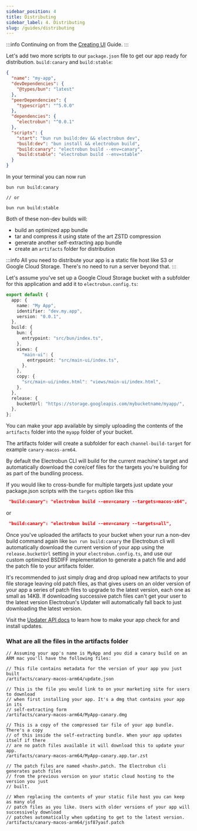 ```yaml
---
sidebar_position: 4
title: Distributing
sidebar_label: 4. Distributing
slug: /guides/distributing
---
```


:::info
Continuing on from the [Creating UI](/docs/guides/creating-ui) Guide.
:::

Let's add two more scripts to our `package.json` file to get our app ready for distribution. `build:canary` and `build:stable`:

```json title="package.json
{
  "name": "my-app",
  "devDependencies": {
    "@types/bun": "latest"
  },
  "peerDependencies": {
    "typescript": "^5.0.0"
  },
  "dependencies": {
    "electrobun": "^0.0.1"
  },
  "scripts": {
    "start": "bun run build:dev && electrobun dev",
    "build:dev": "bun install && electrobun build",
    "build:canary": "electrobun build --env=canary",
    "build:stable": "electrobun build --env=stable"
  }
}
```

In your terminal you can now run

```
bun run build:canary

// or

bun run build:stable
```

Both of these non-dev builds will:

- build an optimized app bundle
- tar and compress it using state of the art ZSTD compression
- generate another self-extracting app bundle
- create an `artifacts` folder for distribution

:::info
All you need to distribute your app is a static file host like S3 or Google Cloud Storage. There's no need to run a server beyond that.
:::

Let's assume you've set up a Google Cloud Storage bucket with a subfolder for this application and add it to `electrobun.config.ts`:

```typescript title="electrobun.config.ts"
export default {
  app: {
    name: "My App",
    identifier: "dev.my.app",
    version: "0.0.1",
  },
  build: {
    bun: {
      entrypoint: "src/bun/index.ts",
    },
    views: {
      "main-ui": {
        entrypoint: "src/main-ui/index.ts",
      },
    },
    copy: {
      "src/main-ui/index.html": "views/main-ui/index.html",
    },
  },
  release: {
    bucketUrl: "https://storage.googleapis.com/mybucketname/myapp/",
  },
};
```

You can make your app available by simply uploading the contents of the `artifacts` folder into the `myapp` folder of your bucket. 

The artifacts folder will create a subfolder for each `channel-build-target` for example `canary-macos-arm64`.

By default the Electrobun CLI will build for the current machine's target and automatically download the core/cef files for the targets you're building for as part of the bundling process.

If you would like to cross-bundle for multiple targets just update your package.json scripts with the `targets` option like this

```json
 "build:canary": "electrobun build --env=canary --targets=macos-x64",
```

or

```json
 "build:canary": "electrobun build --env=canary --targets=all",
```

Once you've uploaded the artifacts to your bucket when your run a non-dev build command again like `bun run build:canary` the Electrobun cli will automatically download the current version of your app using the `release.bucketUrl` setting in your `electrobun.config.ts`, and use our custom optimized BSDIFF implementation to generate a patch file and add the patch file to your artifacts folder.

It's recommended to just simply drag and drop upload new artifacts to your file storage leaving old patch files, as that gives users on an older version of your app a series of patch files to upgrade to the latest version, each one as small as 14KB. If downloading successive patch files can't get your user to the latest version Electrobun's Updater will automatically fall back to just downloading the latest version.

Visit the [Updater API docs](/docs/apis/bun/Updater) to learn how to make your app check for and install updates.

### What are all the files in the artifacts folder

```
// Assuming your app's name is MyApp and you did a canary build on an ARM mac you'll have the following files:

// This file contains metadata for the version of your app you just built
/artifacts/canary-macos-arm64/update.json

// This is the file you would link to on your marketing site for users to download
// when first installing your app. It's a dmg that contains your app in its
// self-extracting form
/artifacts/canary-macos-arm64/MyApp-canary.dmg

// This is a copy of the compressed tar file of your app bundle. There's a copy
// of this inside the self-extracting bundle. When your app updates itself if there
// are no patch files available it will download this to update your app.
/artifacts/canary-macos-arm64/MyApp-canary.app.tar.zst

// The patch files are named <hash>.patch. The Electrobun cli generates patch files
// from the previous version on your static cloud hosting to the version you just
// built.

// When replacing the contents of your static file host you can keep as many old
// patch files as you like. Users with older versions of your app will successively download
// patches automatically when updating to get to the latest version.
/artifacts/canary-macos-arm64/jsf87yasf.patch

```
